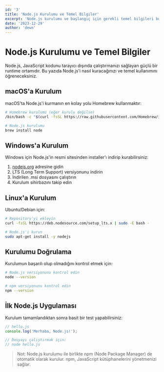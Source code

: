```yaml
---
id: '3'
title: 'Node.js Kurulumu ve Temel Bilgiler'
excerpt: 'Node.js kurulumu ve başlangıç için gerekli temel bilgileri bu yazıda bulabilirsiniz.'
date: '2023-12-29'
author: 'dewn'
---
```


# Node.js Kurulumu ve Temel Bilgiler

Node.js, JavaScript kodunu tarayıcı dışında çalıştırmanızı sağlayan güçlü bir runtime ortamıdır. Bu yazıda Node.js'i nasıl kuracağınızı ve temel kullanımını öğreneceksiniz.

## macOS'a Kurulum

macOS'ta Node.js'i kurmanın en kolay yolu Homebrew kullanmaktır:

```bash
# Homebrew kurulumu (eğer kurulu değilse)
/bin/bash -c "$(curl -fsSL https://raw.githubusercontent.com/Homebrew/install/HEAD/install.sh)"

# Node.js kurulumu
brew install node
```

## Windows'a Kurulum

Windows için Node.js'in resmi sitesinden installer'ı indirip kurabilirsiniz:

1. [nodejs.org](https://nodejs.org) adresine gidin
2. LTS (Long Term Support) versiyonunu indirin
3. İndirilen .msi dosyasını çalıştırın
4. Kurulum sihirbazını takip edin

## Linux'a Kurulum

Ubuntu/Debian için:

```bash
# Repository'yi ekleyin
curl -fsSL https://deb.nodesource.com/setup_lts.x | sudo -E bash -

# Node.js'i kurun
sudo apt-get install -y nodejs
```

## Kurulumu Doğrulama

Kurulumun başarılı olup olmadığını kontrol etmek için:

```bash
# Node.js versiyonunu kontrol edin
node --version

# npm versiyonunu kontrol edin
npm --version
```

## İlk Node.js Uygulaması

Kurulum tamamlandıktan sonra basit bir test yapabilirsiniz:

```javascript
// hello.js
console.log('Merhaba, Node.js!');

// Dosyayı çalıştırmak için:
// node hello.js
```

> Not: Node.js kurulumu ile birlikte npm (Node Package Manager) de otomatik olarak kurulur. npm, JavaScript kütüphanelerini yönetmenizi sağlar.

